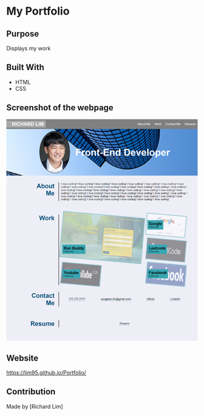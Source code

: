 # My Portfolio

## Purpose
Displays my work

## Built With
* HTML
* CSS

## Screenshot of the webpage

![Alt text](./assets/images/fullscreen-capture.png?raw=true "Screenshot")

## Website
https://lim95.github.io/Portfolio/

## Contribution
Made by [Richard Lim]
